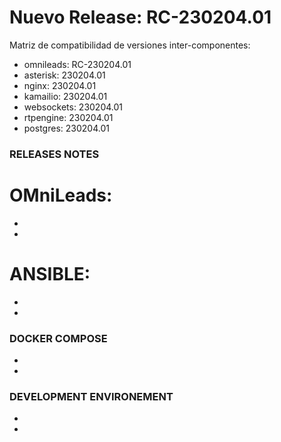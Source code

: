 # Nuevo Release: RC-230204.01

Matriz de compatibilidad de versiones inter-componentes:

* omnileads:  RC-230204.01
* asterisk:   230204.01    
* nginx:      230204.01    
* kamailio:   230204.01    
* websockets: 230204.01    
* rtpengine:  230204.01    
* postgres:   230204.01    

### RELEASES NOTES

# OMniLeads:

*
*

# ANSIBLE:

*
*

### DOCKER COMPOSE

*
*

### DEVELOPMENT ENVIRONEMENT

*
*
